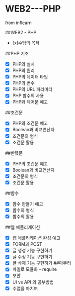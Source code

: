 # WEB2---PHP
from inflearn

##WEB2 - PHP

- [x]수업의 목적

##PHP 기초

- [x]   PHP의 설치
- [x]   PHP의 원리
- [x]   PHP의 데이터 타입
- [x]   PHP의 변수
- [x]   PHP의 URL 파라미터
- [x]   PHP 함수의 사용
- [x]   PHP와 제어문 예고

##조건문

- [x]   PHP의 조건문 예고
- [x]   Boolean과 비교연산자
- [x]   조건문의 형식
- [x]   조건문 활용

##반복문

- [x]   PHP의 조건문 예고
- [x]   Boolean과 비교연산자
- [x]   조건문의 형식
- [x]   조건문 활용

##함수

- [x]   함수 만들기 예고
- [x]   함수의 형식
- [x]   함수의 활용

##웹 애플리케이션

- [x]   웹 애플리케이션 완성 예고
- [x]   FORM과 POST
- [x]   글 생성 기능 구현하기
- [x]   글 수정 기능 구현하기
- [x]   글 삭제 기능 구현하기
##마무리
- [x]   파일로 모듈화 - require
- [x]   보안
- [x]   UI vs API 와 공부방법
- [x]   수업을 마치며
